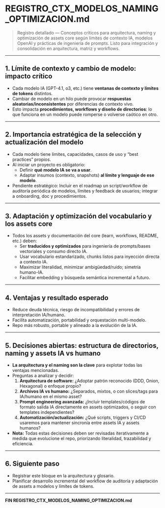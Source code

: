 # REGISTRO_CTX_MODELOS_NAMING_OPTIMIZACION.md

> Registro detallado — Conceptos críticos para arquitectura, naming y optimización de assets core según límites de contexto IA, modelos OpenAI y prácticas de ingeniería de prompts. Listo para integración y consolidación en arquitectura, matriz y workflows.

---

## 1. Límite de contexto y cambio de modelo: impacto crítico
- Cada modelo IA (GPT-4.1, o3, etc.) tiene **ventanas de contexto y límites de tokens** distintos.
- Cambiar de modelo en un hilo puede provocar **respuestas aleatorias/inconsistentes** por diferencias de contexto vivo.
- Esto impacta **procedimientos, workflows y diseño de directorios**: lo que funciona en un modelo puede romperse o volverse caótico en otro.

---

## 2. Importancia estratégica de la selección y actualización del modelo
- Cada modelo tiene límites, capacidades, casos de uso y “best practices” propios.
- Al iniciar un proyecto es obligatorio:
  - Definir **qué modelo IA se va a usar**.
  - Adaptar insumos (contexto, snapshots) **al límite y lenguaje de ese modelo**.
- Pendiente estratégico: Incluir en el roadmap un script/workflow de auditoría periódica de modelos, límites y feedback de usuarios; integrar a onboarding, doc y procedimientos.

---

## 3. Adaptación y optimización del vocabulario y los assets core
- Todos los assets y documentación del core (learn, workflows, README, etc.) deben:
  - Ser **traducidos y optimizados** para ingeniería de prompts/bases vectoriales y consumo directo IA.
  - Usar vocabulario estandarizado, chunks listos para inyección directa a contexto IA.
  - Maximizar literalidad, minimizar ambigüedad/ruido; simetría humano-IA.
  - Facilitar embedding y búsqueda semántica incremental a futuro.

---

## 4. Ventajas y resultado esperado
- Reduce deuda técnica, riesgo de incompatibilidad y errores de interpretación IA/humano.
- Facilita automatización, portabilidad y orquestación multi-modelo.
- Repo más robusto, portable y alineado a la evolución de la IA.

---

## 5. Decisiones abiertas: estructura de directorios, naming y assets IA vs humano
- **La arquitectura y el naming son la clave** para explotar todas las ventajas mencionadas.
- Preguntas a analizar y decidir:
  1. **Arquitectura de software:** ¿Adoptar patrón reconocido (DDD, Onion, Hexagonal) o enfoque propio?
  2. **Archivos IA vs humano:** ¿Separados, mixtos, o con slices/tags para IA/humano en el mismo asset?
  3. **Prompt engineering avanzada:** ¿Incluir templates/códigos de formato salida IA directamente en assets optimizados, o seguir con templates independientes?
  4. **Automatización/actualización:** ¿Qué scripts, triggers y CI/CD usaremos para mantener sincronía entre assets IA y assets humanos?
- **Nota:** Todas estas decisiones deben ser revisadas iterativamente a medida que evolucione el repo, priorizando literalidad, trazabilidad y eficiencia.

---

## 6. Siguiente paso
- Registrar este bloque en la arquitectura y glosario.
- Planificar desarrollo incremental del workflow de auditoría y adaptación de assets a modelos y límites de tokens.

---

**FIN REGISTRO_CTX_MODELOS_NAMING_OPTIMIZACION.md**

